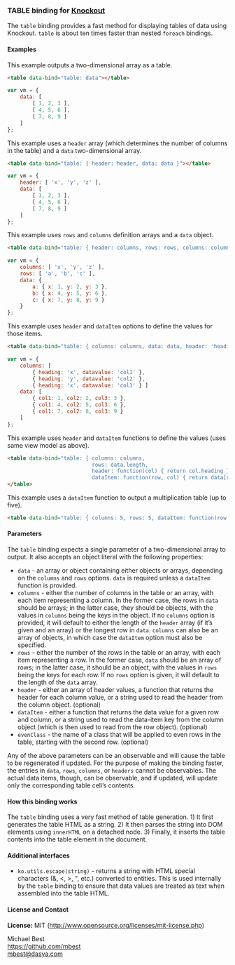 ﻿### **TABLE** binding for [Knockout](http://knockoutjs.com/)

The `table` binding provides a fast method for displaying tables of data using Knockout. `table` is about ten times faster than nested `foreach` bindings.

#### Examples

This example outputs a two-dimensional array as a table.

```html
<table data-bind="table: data"></table>
```

```javascript
var vm = {
    data: [
        [ 1, 2, 3 ],
        [ 4, 5, 6 ],
        [ 7, 8, 9 ]
    ]
};
```

This example uses a `header` array (which determines the number of columns in the table) and a `data` two-dimensional array.

```html
<table data-bind="table: { header: header, data: data }"></table>
```

```javascript
var vm = {
    header: [ 'x', 'y', 'z' ],
    data: [
        [ 1, 2, 3 ],
        [ 4, 5, 6 ],
        [ 7, 8, 9 ]
    ]
};
```

This example uses `rows` and `columns` definition arrays and a `data` object.

```html
<table data-bind="table: { header: columns, rows: rows, columns: columns, data: data }"></table>
```

```javascript
var vm = {
    columns: [ 'x', 'y', 'z' ],
    rows: [ 'a', 'b', 'c' ],
    data: {
        a: { x: 1, y: 2, y: 3 },
        b: { x: 4, y: 5, y: 6 },
        c: { x: 7, y: 8, y: 9 }
    }
};
```

This example uses `header` and `dataItem` options to define the values for those items.

```html
<table data-bind="table: { columns: columns, data: data, header: 'heading', dataItem: 'datavalue' }"></table>
```

```javascript
var vm = {
    columns: [
        { heading: 'x', datavalue: 'col1' },
        { heading: 'y', datavalue: 'col2' },
        { heading: 'x', datavalue: 'col3' } ]
    data: [
        { col1: 1, col2: 2, col3: 3 },
        { col1: 4, col2: 5, col3: 6 },
        { col1: 7, col2: 8, col3: 9 }
    ]
};
```

This example uses `header` and `dataItem` functions to define the values (uses same view model as above).

```html
<table data-bind="table: { columns: columns,
                           rows: data.length,
                           header: function(col) { return col.heading },
                           dataItem: function(row, col) { return data[row][col.datavalue] } }">
</table>
```

This example uses a `dataItem` function to output a multiplication table (up to five).

```html
<table data-bind="table: { columns: 5, rows: 5, dataItem: function(row, col) { return (row+1) * (col+1) } }"></table>
```


#### Parameters

The `table` binding expects a single parameter of a two-dimensional array to output. It also accepts an object literal with the following properties:

* `data` - an array or object containing either objects or arrays, depending on the `columns` and `rows` options. `data` is required unless a `dataItem` function is provided.
* `columns` - either the number of columns in the table or an array, with each item representing a column. In the former case, the rows in `data` should be arrays; in the latter case, they should be objects, with the values in `columns` being the keys in the object. If no `columns` option is provided, it will default to either the length of the `header` array (if it’s given and an array) or the longest row in `data`. `columns` can also be an array of objects, in which case the `dataItem` option must also be specified.
* `rows` - either the number of the rows in the table or an array, with each item representing a row. In the former case, `data` should be an array of rows; in the latter case, it should be an object, with the values in `rows` being the keys for each row. If no `rows` option is given, it will default to the length of the `data` array.
* `header` - either an array of header values, a function that returns the header for each column value, or a string used to read the header from the column object. (optional)
* `dataItem` - either a function that returns the data value for a given row and column, or a string used to read the data-item key from the column object (which is then used to read from the row object). (optional)
* `evenClass` - the name of a class that will be applied to even rows in the table, starting with the second row. (optional)

Any of the above parameters can be an observable and will cause the table to be regenerated if updated. For the purpose of making the binding faster, the entries in `data`, `rows`, `columns`, or `headers` cannot be observables. The actual data items, though, can be observable, and if updated, will update only the corresponding table cell’s contents.

#### How this binding works

The `table` binding uses a very fast method of table generation. 1) It first generates the table HTML as a string. 2) It then parses the string into DOM elements using `innerHTML` on a detached node. 3) Finally, it inserts the table contents into the table element in the document.

#### Additional interfaces

* `ko.utils.escape(string)` - returns a string with HTML special characters (&, <, >, ", etc.) converted to entities. This is used internally by the `table` binding to ensure that data values are treated as text when assembled into the table HTML.

#### License and Contact

**License:** MIT (http://www.opensource.org/licenses/mit-license.php)

Michael Best<br>
https://github.com/mbest<br>
mbest@dasya.com

